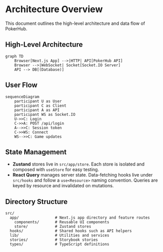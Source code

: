 # Architecture Overview

This document outlines the high-level architecture and data flow of PokerHub.

## High-Level Architecture

```mermaid
graph TD
    Browser[Next.js App] -->|HTTP| API[PokerHub API]
    Browser -->|WebSocket| Socket[Socket.IO Server]
    API --> DB[(Database)]
```

## User Flow

```mermaid
sequenceDiagram
    participant U as User
    participant C as Client
    participant A as API
    participant WS as Socket.IO
    U->>C: Login
    C->>A: POST /api/login
    A-->>C: Session token
    C->>WS: Connect
    WS-->>C: Game updates
```

## State Management

- **Zustand** stores live in `src/app/store`. Each store is isolated and composed with `useStore` for easy testing.
- **React Query** manages server state. Data-fetching hooks live under `src/hooks` and follow a `use<Resource>` naming convention. Queries are keyed by resource and invalidated on mutations.

## Directory Structure

```text
src/
  app/                # Next.js app directory and feature routes
    components/       # Reusable UI components
    store/            # Zustand stores
  hooks/              # Shared hooks such as API helpers
  lib/                # Utilities and services
  stories/            # Storybook stories
  types/              # TypeScript definitions
```
